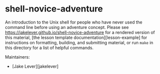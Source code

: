 shell-novice-adventure
======================

An introduction to the Unix shell for people who have never used the command line before using an adventure concept.
Please see <https://jakelever.github.io/shell-novice-adventure> for a rendered version of this material,
[the lesson template documentation][lesson-example]
for instructions on formatting, building, and submitting material,
or run `make` in this directory for a list of helpful commands.

Maintainers:

* [Jake Lever][jakelever]

